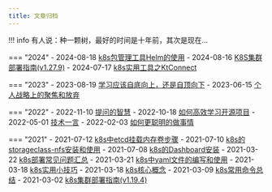 ```yaml
---
title: 文章归档
---
```

!!! info
    有人说：种一颗树，最好的时间是十年前，其次是现在...

=== "2024"
    - 2024-08-18 [k8s包管理工具Helm的使用](./notehub/cloud_native/k8s/helm_usage.md)
    - 2024-08-16 [K8S集群部署指南(v1.27.9)](./notehub/cloud_native/k8s/kubeadm_deploy_k8s_cluster_v1279.md)
    - 2024-07-17 [k8s实用工具之KtConnect](./notehub/cloud_native/k8s/ktconnect_usage.md) 

=== "2023"
    - 2023-08-19 [学习应该自底向上，还是自顶向下](./thinking/posts/06_learn_top2down_or_bottom2up.md) 
    - 2023-06-15 [个人战略上的聚焦和放弃](./thinking/posts/05_personal_focus_and_abandon.md) 
    


=== "2022"
    - 2022-11-10 [提问的智慧](./thinking/posts/04_wisdom_of_asking_questions.md)
    - 2022-10-18 [如何高效学习开源项目](./thinking/posts/03_learn_open_source_project.md) 
    - 2022-05-01 [技术一言](./thinking/posts/02_tech_yiyan.md)
    - 2022-02-03 [如何更聪明的做事情](./thinking/posts/01_smart_to_do_things.md) 



=== "2021"
    - 2021-07-12 [k8s中etcd挂载内存卷步骤](./notehub/cloud_native/k8s/k8s_ectd_mount_memo.md)
    - 2021-07-10 [k8s的storageclass-nfs安装和使用](./notehub/cloud_native/k8s/k8s_storageclass_nfs.md)
    - 2021-07-08 [k8s的Dashboard安装](./notehub/cloud_native/k8s/k8s_dashboard.md)
    - 2021-03-22 [k8s部署常见问题汇总](./notehub/cloud_native/k8s/k8s_common_qa.md)
    - 2021-03-21 [k8s中yaml文件的编写和使用](./notehub/cloud_native/k8s/yaml_usage.md)
    - 2021-03-18 [k8s实用小技巧](./notehub/cloud_native/k8s/k8s_usage_skills.md)
    - 2021-03-18 [k8s核心概念](./notehub/cloud_native/k8s/k8s_core_name.md)
    - 2021-03-09 [k8s常用命令总结](./notehub/cloud_native/k8s/k8s_common_cmd.md)
    - 2021-03-02 [k8s集群部署指南(v1.19.4)](./notehub/cloud_native/k8s/kubeadm_deploy_k8s_cluster_v1194.md) 

